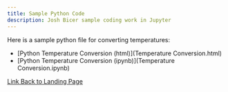 ```yaml
---
title: Sample Python Code
description: Josh Bicer sample coding work in Jupyter
---
```


Here is a sample python file for converting temperatures:
- [Python Temperature Conversion (html)](Temperature Conversion.html)
- [Python Temperature Conversion (ipynb)](Temperature Conversion.ipynb)

[Link Back to Landing Page](https://joshbicer.github.io/)
